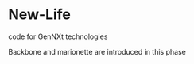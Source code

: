 New-Life
========

code for GenNXt technologies

Backbone and marionette are introduced in this phase
